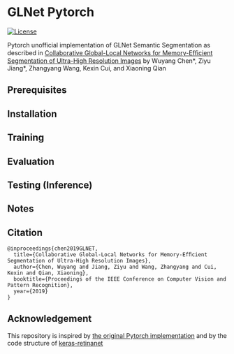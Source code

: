 # GLNet Pytorch

<!-- [![Language grade: Python](https://img.shields.io/lgtm/grade/python/g/chenwydj/ultra_high_resolution_segmentation.svg?logo=lgtm&logoWidth=18)](https://lgtm.com/projects/g/chenwydj/ultra_high_resolution_segmentation/context:python)  -->
[![License](https://img.shields.io/badge/License-Apache%202.0-blue.svg)](https://opensource.org/licenses/Apache-2.0)

Pytorch unofficial implementation of GLNet Semantic Segmentation as described in [Collaborative Global-Local Networks for Memory-Efﬁcient Segmentation of Ultra-High Resolution Images](https://arxiv.org/abs/1905.06368) by Wuyang Chen*, Ziyu Jiang*, Zhangyang Wang, Kexin Cui, and Xiaoning Qian

## Prerequisites

## Installation

## Training

## Evaluation

## Testing (Inference)

## Notes

## Citation

```
@inproceedings{chen2019GLNET,
  title={Collaborative Global-Local Networks for Memory-Efﬁcient Segmentation of Ultra-High Resolution Images},
  author={Chen, Wuyang and Jiang, Ziyu and Wang, Zhangyang and Cui, Kexin and Qian, Xiaoning},
  booktitle={Proceedings of the IEEE Conference on Computer Vision and Pattern Recognition},
  year={2019}
}
```

## Acknowledgement
This repository is inspired by [the original Pytorch implementation](https://github.com/TAMU-VITA/GLNet) and by the code structure of [keras-retinanet](https://github.com/fizyr/keras-retinanet)

<!--- ### Personal Acknowledgement
Wuyang, the author of this work, would like to thank his wife Ye Yuan for her love and great support. -->
